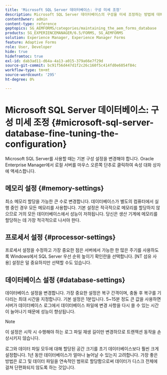 ```yaml
---
title: 'Microsoft SQL Server 데이터베이스: 구성 미세 조정'
description: Microsoft SQL Server 데이터베이스의 구성을 미세 조정하는 방법에 대해 알아봅니다.
contentOwner: admin
content-type: reference
geptopics: SG_AEMFORMS/categories/maintaining_the_aem_forms_database
products: SG_EXPERIENCEMANAGER/6.5/FORMS, SG_AEMFORMS
solution: Experience Manager, Experience Manager Forms
feature: Adaptive Forms
role: User, Developer
hide: true
hidefromtoc: true
exl-id: dab3ad11-d64a-4a13-a015-379a66e7f29d
source-git-commit: bc91f56d447d1f2c26c160f5c414fd0e6054f84c
workflow-type: tm+mt
source-wordcount: '295'
ht-degree: 0%

---
```


# Microsoft SQL Server 데이터베이스: 구성 미세 조정 {#microsoft-sql-server-database-fine-tuning-the-configuration}

Microsoft SQL Server를 사용할 때는 기본 구성 설정을 변경해야 합니다. Oracle Enterprise Manager에서 로컬 서버를 마우스 오른쪽 단추로 클릭하여 속성 대화 상자에 액세스합니다.

## 메모리 설정 {#memory-settings}

최소 메모리 할당을 가능한 큰 수로 변경합니다. 데이터베이스가 별도의 컴퓨터에서 실행 중인 경우 모든 메모리를 사용합니다. 기본 설정은 적극적으로 메모리를 할당하지 않으므로 거의 모든 데이터베이스에서 성능이 저하됩니다. 당신은 생산 기계에 메모리를 할당하는 데 가장 적극적으로 나서야 한다.

## 프로세서 설정 {#processor-settings}

프로세서 설정을 수정하고 가장 중요한 점은 서버에서 가능한 한 많은 주기를 사용하도록 Windows에서 SQL Server 우선 순위 높이기 확인란을 선택합니다. [NT 섬유 사용] 설정은 덜 중요하지만 선택할 수도 있습니다.

## 데이터베이스 설정 {#database-settings}

데이터베이스 설정을 변경합니다. 가장 중요한 설정은 복구 간격이며, 충돌 후 복구를 기다리는 최대 시간을 지정합니다. 기본 설정은 1분입니다. 5~15분 정도 큰 값을 사용하면 서버가 데이터베이스 로그에서 데이터베이스 파일에 변경 사항을 다시 쓸 수 있는 시간이 늘어나기 때문에 성능이 향상됩니다.

>[!NOTE]
>
>이 설정은 시작 시 수행해야 하는 로그 파일 재생 길이만 변경하므로 트랜잭션 동작을 손상시키지 않습니다.

로그와 데이터 파일 모두에 대해 할당된 공간 크기를 초기 데이터베이스보다 훨씬 크게 설정합니다. 1년 동안 데이터베이스가 얼마나 늘어날 수 있는지 고려합니다. 가장 좋은 방법은 로그 및 데이터 파일을 연속적인 범위로 할당함으로써 데이터가 디스크 전체에 걸쳐 단편화되지 않도록 하는 것입니다.
